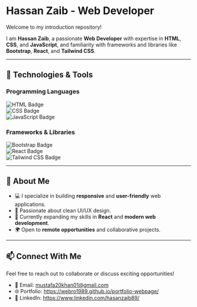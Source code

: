 # Hassan Zaib - Web Developer  

Welcome to my introduction repository!  

I am **Hassan Zaib**, a passionate **Web Developer** with expertise in **HTML**, **CSS**, and **JavaScript**, and familiarity with frameworks and libraries like **Bootstrap**, **React**, and **Tailwind CSS**.  

---

## 🔧 Technologies & Tools  

### Programming Languages  
![HTML Badge](https://img.shields.io/badge/HTML5-E34F26?style=for-the-badge&logo=html5&logoColor=white)  
![CSS Badge](https://img.shields.io/badge/CSS3-1572B6?style=for-the-badge&logo=css3&logoColor=white)  
![JavaScript Badge](https://img.shields.io/badge/JavaScript-F7DF1E?style=for-the-badge&logo=javascript&logoColor=black)  

### Frameworks & Libraries  
![Bootstrap Badge](https://img.shields.io/badge/Bootstrap-7952B3?style=for-the-badge&logo=bootstrap&logoColor=white)  
![React Badge](https://img.shields.io/badge/React-61DAFB?style=for-the-badge&logo=react&logoColor=black)  
![Tailwind CSS Badge](https://img.shields.io/badge/Tailwind_CSS-38B2AC?style=for-the-badge&logo=tailwind-css&logoColor=white)  

---

## 📖 About Me  

- 💻 I specialize in building **responsive** and **user-friendly** web applications.  
- 🎨 Passionate about clean UI/UX design.  
- 🚀 Currently expanding my skills in **React** and **modern web development**.  
- 🌍 Open to **remote opportunities** and collaborative projects.  

---

## 📫 Connect With Me  

Feel free to reach out to collaborate or discuss exciting opportunities!  
- 📧 Email: mustafa20khan01@gmail.com  
- 🌐 Portfolio: https://webro1989.github.io/portfolio-webpage/  
- 💼 LinkedIn:   https://www.linkedin.com/hasanzaib89/
